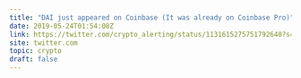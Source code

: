 ```yaml
---
title: "DAI just appeared on Coinbase (It was already on Coinbase Pro)"
date: 2019-05-24T01:54:08Z
link: https://twitter.com/crypto_alerting/status/1131615275751792640?s=20&utm_medium=RSS&utm_source=hune
site: twitter.com
topic: crypto
draft: false
---
```

